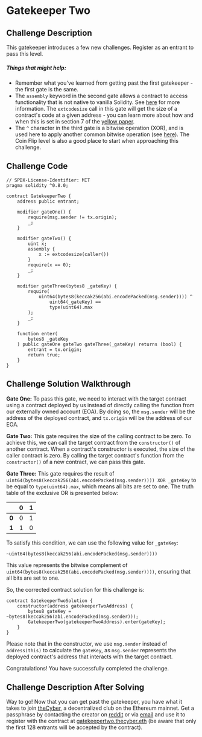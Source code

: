 # Gatekeeper Two

## Challenge Description

This gatekeeper introduces a few new challenges. Register as an entrant to pass this level.

##### Things that might help:

-   Remember what you've learned from getting past the first gatekeeper - the first gate is the same.
-   The `assembly` keyword in the second gate allows a contract to access functionality that is not native to vanilla Solidity. See [here](http://solidity.readthedocs.io/en/v0.4.23/assembly.html) for more information. The `extcodesize` call in this gate will get the size of a contract's code at a given address - you can learn more about how and when this is set in section 7 of the [yellow paper](https://ethereum.github.io/yellowpaper/paper.pdf).
-   The `^` character in the third gate is a bitwise operation (XOR), and is used here to apply another common bitwise operation (see [here](http://solidity.readthedocs.io/en/v0.4.23/miscellaneous.html#cheatsheet)). The Coin Flip level is also a good place to start when approaching this challenge.

## Challenge Code

```solidity
// SPDX-License-Identifier: MIT
pragma solidity ^0.8.0;

contract GatekeeperTwo {
    address public entrant;

    modifier gateOne() {
        require(msg.sender != tx.origin);
        _;
    }

    modifier gateTwo() {
        uint x;
        assembly {
            x := extcodesize(caller())
        }
        require(x == 0);
        _;
    }

    modifier gateThree(bytes8 _gateKey) {
        require(
            uint64(bytes8(keccak256(abi.encodePacked(msg.sender)))) ^
                uint64(_gateKey) ==
                type(uint64).max
        );
        _;
    }

    function enter(
        bytes8 _gateKey
    ) public gateOne gateTwo gateThree(_gateKey) returns (bool) {
        entrant = tx.origin;
        return true;
    }
}
```

## Challenge Solution Walkthrough

**Gate One:** To pass this gate, we need to interact with the target contract using a contract deployed by us instead of directly calling the function from our externally owned account (EOA). By doing so, the `msg.sender` will be the address of the deployed contract, and `tx.origin` will be the address of our EOA.

**Gate Two:** This gate requires the size of the calling contract to be zero. To achieve this, we can call the target contract from the `constructor()` of another contract. When a contract's constructor is executed, the size of the caller contract is zero. By calling the target contract's function from the `constructor()` of a new contract, we can pass this gate.

**Gate Three:** This gate requires the result of `uint64(bytes8(keccak256(abi.encodePacked(msg.sender)))) XOR _gateKey` to be equal to `type(uint64).max`, which means all bits are set to one. The truth table of the exclusive OR is presented below:

|       |  0  |  1  |
| :---: | :-: | :-: |
| **0** |  0  |  1  |
| **1** |  1  |  0  |

To satisfy this condition, we can use the following value for `_gateKey`:

```solidity
~uint64(bytes8(keccak256(abi.encodePacked(msg.sender))))
```

This value represents the bitwise complement of `uint64(bytes8(keccak256(abi.encodePacked(msg.sender))))`, ensuring that all bits are set to one.

So, the corrected contract solution for this challenge is:

```solidity
contract GatekeeperTwoSolution {
    constructor(address gatekeeperTwoAddress) {
        bytes8 gateKey = ~bytes8(keccak256(abi.encodePacked(msg.sender)));
        GatekeeperTwo(gatekeeperTwoAddress).enter(gateKey);
    }
}
```

Please note that in the constructor, we use `msg.sender` instead of `address(this)` to calculate the `gateKey`, as `msg.sender` represents the deployed contract's address that interacts with the target contract.

Congratulations! You have successfully completed the challenge.

## Challenge Description After Solving

Way to go! Now that you can get past the gatekeeper, you have what it takes to join [theCyber](https://etherscan.io/address/thecyber.eth#code), a decentralized club on the Ethereum mainnet. Get a passphrase by contacting the creator on [reddit](https://www.reddit.com/user/0age) or via [email](mailto:0age@protonmail.com) and use it to register with the contract at [gatekeepertwo.thecyber.eth](https://etherscan.io/address/gatekeepertwo.thecyber.eth#code) (be aware that only the first 128 entrants will be accepted by the contract).
